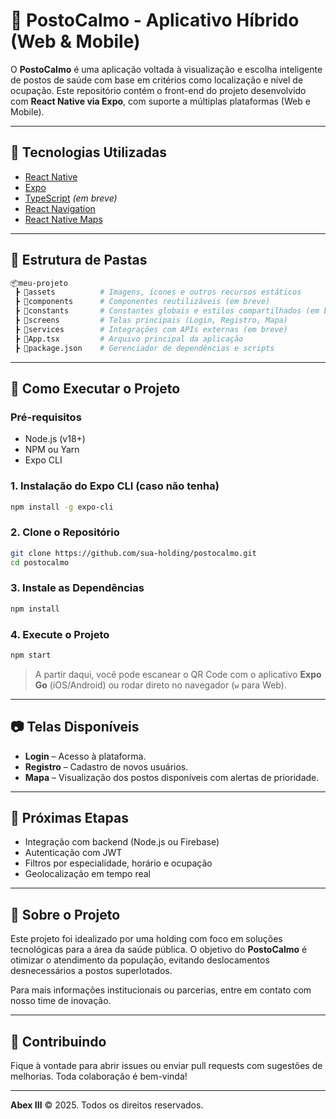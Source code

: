 # 📱 PostoCalmo - Aplicativo Híbrido (Web & Mobile)

O **PostoCalmo** é uma aplicação voltada à visualização e escolha inteligente de postos de saúde com base em critérios como localização e nível de ocupação. Este repositório contém o front-end do projeto desenvolvido com **React Native via Expo**, com suporte a múltiplas plataformas (Web e Mobile).

---

## 🧩 Tecnologias Utilizadas

* [React Native](https://reactnative.dev/)
* [Expo](https://expo.dev/)
* [TypeScript](https://www.typescriptlang.org/) *(em breve)*
* [React Navigation](https://reactnavigation.org/)
* [React Native Maps](https://github.com/react-native-maps/react-native-maps)

---

## 📁 Estrutura de Pastas

```bash
📦meu-projeto
 ┣ 📂assets          # Imagens, ícones e outros recursos estáticos
 ┣ 📂components      # Componentes reutilizáveis (em breve)
 ┣ 📂constants       # Constantes globais e estilos compartilhados (em breve)
 ┣ 📂screens         # Telas principais (Login, Registro, Mapa)
 ┣ 📂services        # Integrações com APIs externas (em breve)
 ┣ 📜App.tsx         # Arquivo principal da aplicação
 ┣ 📜package.json    # Gerenciador de dependências e scripts
```

---

## 🚀 Como Executar o Projeto

### Pré-requisitos

* Node.js (v18+)
* NPM ou Yarn
* Expo CLI

### 1. Instalação do Expo CLI (caso não tenha)

```bash
npm install -g expo-cli
```

### 2. Clone o Repositório

```bash
git clone https://github.com/sua-holding/postocalmo.git
cd postocalmo
```

### 3. Instale as Dependências

```bash
npm install
```

### 4. Execute o Projeto

```bash
npm start
```

> A partir daqui, você pode escanear o QR Code com o aplicativo **Expo Go** (iOS/Android) ou rodar direto no navegador (`w` para Web).

---

## 📷 Telas Disponíveis

* **Login** – Acesso à plataforma.
* **Registro** – Cadastro de novos usuários.
* **Mapa** – Visualização dos postos disponíveis com alertas de prioridade.

---

## 🧪 Próximas Etapas

* Integração com backend (Node.js ou Firebase)
* Autenticação com JWT
* Filtros por especialidade, horário e ocupação
* Geolocalização em tempo real

---

## 🏢 Sobre o Projeto

Este projeto foi idealizado por uma holding com foco em soluções tecnológicas para a área da saúde pública. O objetivo do **PostoCalmo** é otimizar o atendimento da população, evitando deslocamentos desnecessários a postos superlotados.

Para mais informações institucionais ou parcerias, entre em contato com nosso time de inovação.

---

## 🤝 Contribuindo

Fique à vontade para abrir issues ou enviar pull requests com sugestões de melhorias. Toda colaboração é bem-vinda!

---

**Abex III** © 2025. Todos os direitos reservados.
